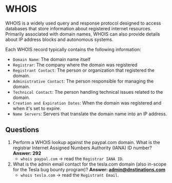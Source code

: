 # WHOIS
WHOIS is a widely used query and response protocol designed to access databases that store information about registered internet resources. Primarily associated with domain names, WHOIS can also provide details about IP address blocks and autonomous systems.

Each WHOIS record typically contains the following information:
- `Domain Name`: The domain name itself
- `Registrar`: The company where the domain was registered
- `Registrant Contact`: The person or organization that registered the domain.
- `Administrative Contact`: The person responsible for managing the domain.
- `Technical Contact`: The person handling technical issues related to the domain.
- `Creation and Expiration Dates`: When the domain was registered and when it's set to expire.
- `Name Servers`: Servers that translate the domain name into an IP address.

## Questions
1. Perform a WHOIS lookup against the paypal.com domain. What is the registrar Internet Assigned Numbers Authority (IANA) ID number? **Answer: 292**
   - `whois paypal.com` -> read the `Registrar IANA ID`.
2. What is the admin email contact for the tesla.com domain (also in-scope for the Tesla bug bounty program)? **Answer: admin@dnstinations.com**
   - `whois tesla.com` -> read the `Registrant Email`.